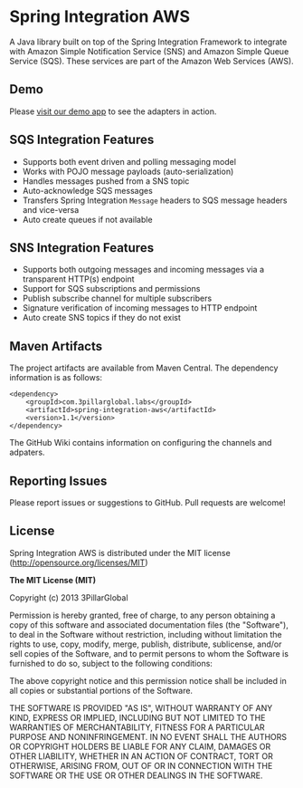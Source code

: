 Spring Integration AWS
======================

A Java library built on top of the Spring Integration Framework to integrate with Amazon Simple Notification Service (SNS) and Amazon Simple Queue Service (SQS). These services are part of the Amazon Web Services (AWS).

Demo
----

Please [visit our demo app](http://labs.3pillarglobal.com/spring-integration-aws-demo/) to see the adapters in action.

SQS Integration Features
-------------------------

* Supports both event driven and polling messaging model 
* Works with POJO message payloads (auto-serialization)
* Handles messages pushed from a SNS topic
* Auto-acknowledge SQS messages
* Transfers Spring Integration `Message` headers to SQS message headers and vice-versa
* Auto create queues if not available

SNS Integration Features
-------------------------

- Supports both outgoing messages and incoming messages via a transparent HTTP(s) endpoint
- Support for SQS subscriptions and permissions
- Publish subscribe channel for multiple subscribers
- Signature verification of incoming messages to HTTP endpoint
- Auto create SNS topics if they do not exist

Maven Artifacts
----------------

The project artifacts are available from Maven Central. The dependency information is as follows:

    <dependency>
        <groupId>com.3pillarglobal.labs</groupId>
        <artifactId>spring-integration-aws</artifactId>
        <version>1.1</version>
    </dependency>

The GitHub Wiki contains information on configuring the channels and adpaters.

Reporting Issues
-----------------

Please report issues or suggestions to GitHub. Pull requests are welcome!

License
--------

Spring Integration AWS is distributed under the MIT license (http://opensource.org/licenses/MIT)

**The MIT License (MIT)**

Copyright (c) 2013 3PillarGlobal

Permission is hereby granted, free of charge, to any person obtaining a copy
of this software and associated documentation files (the "Software"), to deal
in the Software without restriction, including without limitation the rights
to use, copy, modify, merge, publish, distribute, sublicense, and/or sell
copies of the Software, and to permit persons to whom the Software is
furnished to do so, subject to the following conditions:

The above copyright notice and this permission notice shall be included in
all copies or substantial portions of the Software.

THE SOFTWARE IS PROVIDED "AS IS", WITHOUT WARRANTY OF ANY KIND, EXPRESS OR
IMPLIED, INCLUDING BUT NOT LIMITED TO THE WARRANTIES OF MERCHANTABILITY,
FITNESS FOR A PARTICULAR PURPOSE AND NONINFRINGEMENT. IN NO EVENT SHALL THE
AUTHORS OR COPYRIGHT HOLDERS BE LIABLE FOR ANY CLAIM, DAMAGES OR OTHER
LIABILITY, WHETHER IN AN ACTION OF CONTRACT, TORT OR OTHERWISE, ARISING FROM,
OUT OF OR IN CONNECTION WITH THE SOFTWARE OR THE USE OR OTHER DEALINGS IN
THE SOFTWARE.

